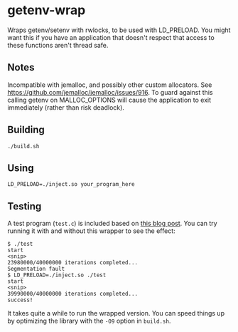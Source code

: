 # getenv-wrap

Wraps getenv/setenv with rwlocks, to be used with LD_PRELOAD. You might want
this if you have an application that doesn't respect that access to these
functions aren't thread safe.

## Notes

Incompatible with jemalloc, and possibly other custom allocators. See
https://github.com/jemalloc/jemalloc/issues/916. To guard against this calling
getenv on MALLOC_OPTIONS will cause the application to exit immediately (rather
than risk deadlock).

## Building

`./build.sh`

## Using

`LD_PRELOAD=./inject.so your_program_here`

## Testing

A test program (`test.c`) is included based on
[this blog post](https://rachelbythebay.com/w/2017/01/30/env/). You can try
running it with and without this wrapper to see the effect:

``` console
$ ./test
start
<snip>
23980000/40000000 iterations completed...
Segmentation fault
$ LD_PRELOAD=./inject.so ./test
start
<snip>
39990000/40000000 iterations completed...
success!
```

It takes quite a while to run the wrapped version. You can speed things up by
optimizing the library with the `-O9` option in `build.sh`.
